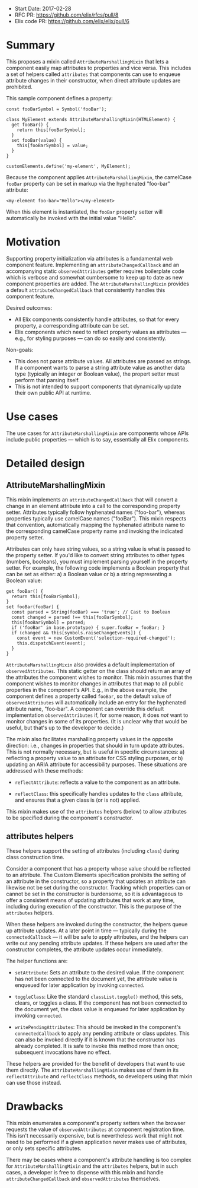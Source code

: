 - Start Date: 2017-02-28
- RFC PR: https://github.com/elix/rfcs/pull/8
- Elix code PR: https://github.com/elix/elix/pull/6


# Summary

This proposes a mixin called `AttributeMarshallingMixin` that lets a component
easily map attributes to properties and vice versa. This includes a set of
helpers called `attributes` that components can use to enqueue attribute
changes in their constructor, when direct attribute updates are prohibited.

This sample component defines a property:

    const fooBarSymbol = Symbol('fooBar');

    class MyElement extends AttributeMarshallingMixin(HTMLElement) {
      get fooBar() {
        return this[fooBarSymbol];
      }
      set fooBar(value) {
        this[fooBarSymbol] = value;
      }
    }

    customElements.define('my-element', MyElement);

Because the component applies `AttributeMarshallingMixin`, the camelCase
`fooBar` property can be set in markup via the hyphenated "foo-bar" attribute:

    <my-element foo-bar="Hello"></my-element>

When this element is instantiated, the `fooBar` property setter will
automatically be invoked with the initial value "Hello".


# Motivation

Supporting property initialization via attributes is a fundamental web
component feature. Implementing an `attributeChangedCallback` and an
accompanying static `observedAttributes` getter requires boilerplate code
which is verbose and somewhat cumbersome to keep up to date as new component
properties are added. The `AttributeMarshallingMixin` provides a default
`attributeChangedCallback` that consistently handles this component feature.

Desired outcomes:

* All Elix components consistently handle attributes, so that for every
  property, a corresponding attribute can be set.
* Elix components which need to reflect property values as attributes — e.g.,
  for styling purposes — can do so easily and consistently.

Non-goals:

* This does not parse attribute values. All attributes are passed as strings.
  If a component wants to parse a string attribute value as another data type
  (typically an integer or Boolean value), the propert setter must perform that
  parsing itself.
* This is not intended to support components that dynamically update their own
  public API at runtime.


# Use cases

The use cases for `AttributeMarshallingMixin` are components whose APIs include
public properties — which is to say, essentially all Elix components.


# Detailed design

## AttributeMarshallingMixin

This mixin implements an `attributeChangedCallback` that will convert a change
in an element attribute into a call to the corresponding property setter.
Attributes typically follow hyphenated names ("foo-bar"), whereas properties
typically use camelCase names ("fooBar"). This mixin respects that convention,
automatically mapping the hyphenated attribute name to the corresponding
camelCase property name and invoking the indicated property setter.

Attributes can only have string values, so a string value is what is passed to
the property setter. If you'd like to convert string attributes to other types
(numbers, booleans), you must implement parsing yourself in the property setter.
For example, the following code implements a Boolean property that can be set as
either: a) a Boolean value or b) a string representing a Boolean value:

    get fooBar() {
      return this[fooBarSymbol];
    }
    set fooBar(fooBar) {
      const parsed = String(fooBar) === 'true'; // Cast to Boolean
      const changed = parsed !== this[fooBarSymbol];
      this[fooBarSymbol] = parsed;
      if ('fooBar' in base.prototype) { super.fooBar = fooBar; }
      if (changed && this[symbols.raiseChangeEvents]) {
        const event = new CustomEvent('selection-required-changed');
        this.dispatchEvent(event);
      }
    }

`AttributeMarshallingMixin` also provides a default implementation of
`observedAttributes`. This static getter on the class should return an array of
the attributes the component wishes to monitor. This mixin assumes that the
component wishes to monitor changes in attributes that map to all public
properties in the component's API. E.g., in the above example, the component
defines a property called `fooBar`, so the default value of `observedAttributes`
will automatically include an entry for the hyphenated attribute name,
"foo-bar". A component can override this default implementation
`observedAttributes` if, for some reason, it does _not_ want to monitor changes
in some of its properties. (It is unclear why that would be useful, but that's
up to the developer to decide.)

The mixin also facilitates marshalling property values in the opposite
direction: i.e., changes in properties that should in turn update attributes.
This is not normally necessary, but is useful in specific circumstances: a)
reflecting a property value to an attribute for CSS styling purposes, or b)
updating an ARIA attribute for accessibility purposes. These situations are
addressed with these methods:

* `reflectAttribute`: reflects a value to the component as an attribute.

* `reflectClass`: this specifically handles updates to the `class` attribute,
  and ensures that a given class is (or is not) applied.

This mixin makes use of the `attributes` helpers (below) to allow attributes to
be specified during the component's constructor.


## attributes helpers

These helpers support the setting of attributes (including `class`) during
class construction time.

Consider a component that has a property whose value should be reflected to an
attribute. The Custom Elements specification prohibits the setting of an
attribute in the constructor, so a property that updates an attribute can
likewise not be set during the constructor. Tracking which properties can or
cannot be set in the constructor is burdensome, so it is advantageous to offer a
consistent means of updating attributes that work at any time, including during
execution of the constructor. This is the purpose of the `attributes` helpers.

When these helpers are invoked during the constructor, the helpers queue up
attribute updates. At a later point in time — typically during the
`connectedCallback` — it will be safe to apply attributes, and the helpers can
write out any pending attribute updates. If these helpers are used after the
constructor completes, the attribute updates occur immediately.

The helper functions are:

* `setAttribute`: Sets an attribute to the desired value. If the component has
  not been connected to the document yet, the attribute value is enqueued for
  later application by invoking `connected`.

* `toggleClass`: Like the standard `classList.toggle()` method, this sets,
   clears, or toggles a class. If the component has not been connected to the
   document yet, the class value is enqueued for later application by invoking
   `connected`.

* `writePendingAttributes`: This should be invoked in the component's
  `connectedCallback` to apply any pending attribute or class updates. This can
  also be invoked directly if it is known that the constructor has already
  completed. It is safe to invoke this method more than once; subsequent
  invocations have no effect.

These helpers are provided for the benefit of developers that want to use them
directly. The `AttributeMarshallingMixin` makes use of them in its
`reflectAttribute` and `reflectClass` methods, so developers using that mixin
can use those instead.


# Drawbacks

This mixin enumerates a component's property setters when the browser requests
the value of `observedAttributes` at component registration time. This isn't
necessarily expensive, but is nevertheless work that might not need to be
performed if a given application never makes use of attributes, or only sets
specific attributes.

There may be cases where a component's attribute handling is too complex for
`AttributeMarshallingMixin` and the `attributes` helpers, but in such cases, a
developer is free to dispense with this mixin and handle
`attributeChangedCallback` and `observedAttributes` themselves.
